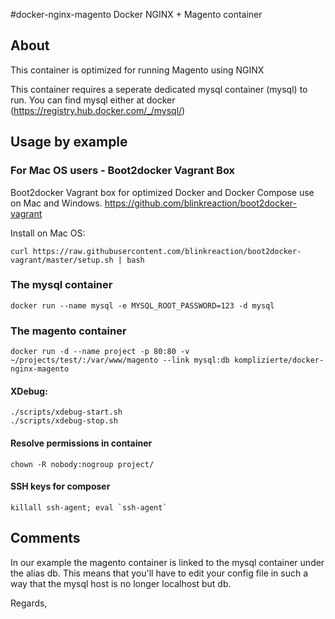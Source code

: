 #docker-nginx-magento
Docker NGINX + Magento container
 
## About

This container is optimized for running Magento using NGINX

This container requires a seperate dedicated mysql container (mysql) to run.
You can find mysql either at docker (https://registry.hub.docker.com/_/mysql/)

## Usage by example


### For Mac OS users - Boot2docker Vagrant Box

Boot2docker Vagrant box for optimized Docker and Docker Compose use on Mac and Windows.
https://github.com/blinkreaction/boot2docker-vagrant

Install on Mac OS:
```shell
curl https://raw.githubusercontent.com/blinkreaction/boot2docker-vagrant/master/setup.sh | bash
```

### The mysql container

```shell
docker run --name mysql -e MYSQL_ROOT_PASSWORD=123 -d mysql
```

### The magento container

```shell
docker run -d --name project -p 80:80 -v ~/projects/test/:/var/www/magento --link mysql:db komplizierte/docker-nginx-magento
```

#### XDebug:

```shell
./scripts/xdebug-start.sh
./scripts/xdebug-stop.sh
```

#### Resolve permissions in container

```shell
chown -R nobody:nogroup project/
```

#### SSH keys for composer

```shell
killall ssh-agent; eval `ssh-agent`
```

## Comments

In our example the magento container is linked to the mysql container under the alias db.
This means that you'll have to edit your config file in such a way that the mysql host is no longer localhost but db.


Regards,
